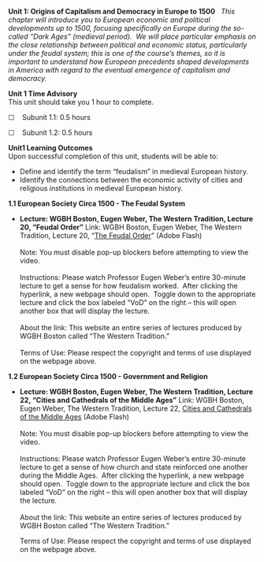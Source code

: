 **Unit 1: Origins of Capitalism and Democracy in Europe to 1500** <span
id="1"></span> 
*This chapter will introduce you to European economic and political
developments up to 1500, focusing specifically on Europe during the
so-called “Dark Ages” (medieval period).  We will place particular
emphasis on the close relationship between political and economic
status, particularly under the feudal system; this is one of the
course’s themes, so it is important to understand how European
precedents shaped developments in America with regard to the eventual
emergence of capitalism and democracy.*

**Unit 1 Time Advisory**  
This unit should take you 1 hour to complete.

☐    Subunit 1.1: 0.5 hours

☐    Subunit 1.2: 0.5 hours

**Unit1 Learning Outcomes**  
Upon successful completion of this unit, students will be able to:

-   Define and identify the term “feudalism” in medieval European
    history.
-   Identify the connections between the economic activity of cities and
    religious institutions in medieval European history.

**1.1 European Society Circa 1500 - The Feudal System** <span
id="1.1"></span> 
-   **Lecture: WGBH Boston, Eugen Weber, The Western Tradition, Lecture
    20, “Feudal Order”**
    Link: WGBH Boston, Eugen Weber, The Western Tradition, Lecture 20,
    “[The Feudal
    Order](http://www.learner.org/resources/series58.html?pop=yes&pid=840)”
    (Adobe Flash)  
        
     Note: You must disable pop-up blockers before attempting to view
    the video.  
        
     Instructions: Please watch Professor Eugen Weber’s entire 30-minute
    lecture to get a sense for how feudalism worked.  After clicking the
    hyperlink, a new webpage should open.  Toggle down to the
    appropriate lecture and click the box labeled “VoD” on the right –
    this will open another box that will display the lecture.  
        
     About the link: This website an entire series of lectures produced
    by WGBH Boston called “The Western Tradition.”  
        
     Terms of Use: Please respect the copyright and terms of use
    displayed on the webpage above.

**1.2 European Society Circa 1500 - Government and Religion** <span
id="1.2"></span> 
-   **Lecture: WGBH Boston, Eugen Weber, The Western Tradition, Lecture
    22, “Cities and Cathedrals of the Middle Ages”**
    Link: WGBH Boston, Eugen Weber, The Western Tradition, Lecture 22,
    [Cities and Cathedrals of the Middle
    Ages](http://www.learner.org/resources/series58.html?pop=yes&pid=855)
    (Adobe Flash)  
        
     Note: You must disable pop-up blockers before attempting to view
    the video.  
        
     Instructions: Please watch Professor Eugen Weber’s entire 30-minute
    lecture to get a sense of how church and state reinforced one
    another during the Middle Ages.  After clicking the hyperlink, a new
    webpage should open.  Toggle down to the appropriate lecture and
    click the box labeled “VoD” on the right – this will open another
    box that will display the lecture.  
        
     About the link: This website an entire series of lectures produced
    by WGBH Boston called “The Western Tradition.”  
      
     Terms of Use: Please respect the copyright and terms of use
    displayed on the webpage above.


